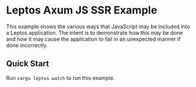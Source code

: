 # Leptos Axum JS SSR Example

This example shows the various ways that JavaScript may be included into
a Leptos application.  The intent is to demonstrate how this may be done
and how it may cause the application to fail in an unexpected manner if
done incorrectly.

## Quick Start

Run `cargo leptos watch` to run this example.
